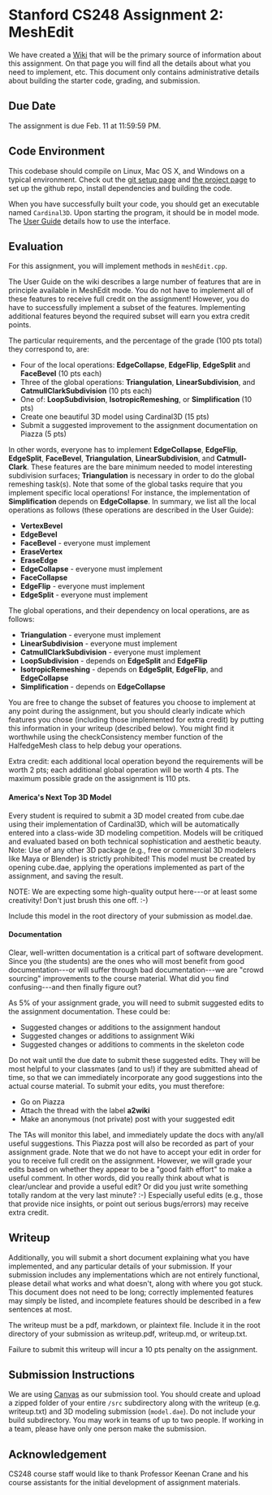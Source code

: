 # Stanford CS248 Assignment 2: MeshEdit

We have created a [Wiki](https://stanford-cs248.github.io/Cardinal3D/) that will be the primary source of information about this assignment. On that page you will find all the details about what you need to implement, etc. This document only contains administrative details about building the starter code, grading, and submission.

## Due Date

The assignment is due Feb. 11 at 11:59:59 PM.

## Code Environment

This codebase should compile on Linux, Mac OS X, and Windows on a typical environment. Check out the [git setup page](https://stanford-cs248.github.io/Cardinal3D/git/) and [the project page](https://stanford-cs248.github.io/Cardinal3D/build/) to set up the github repo, install dependencies and building the code. 

When you have successfully built your code, you should get an executable named `Cardinal3D`. Upon starting the program, it should be in model mode. The [User Guide](https://stanford-cs248.github.io/Cardinal3D/guide/) details how to use the interface. 


## Evaluation
For this assignment, you will implement methods in `meshEdit.cpp`.

The User Guide on the wiki describes a large number of features that are in principle available in MeshEdit mode. You do not have to implement all of these features to receive full credit on the assignment! However, you do have to successfully implement a subset of the features. Implementing additional features beyond the required subset will earn you extra credit points.

The particular requirements, and the percentage of the grade (100 pts total) they correspond to, are:

* Four of the local operations: **EdgeCollapse**, **EdgeFlip**, **EdgeSplit** and **FaceBevel** (10 pts each)
* Three of the global operations: **Triangulation**, **LinearSubdivision**, and **CatmullClarkSubdivision** (10 pts each)
* One of: **LoopSubdivision**, **IsotropicRemeshing**, or **Simplification** (10 pts)
* Create one beautiful 3D model using Cardinal3D (15 pts)
* Submit a suggested improvement to the assignment documentation on Piazza (5 pts)


In other words, everyone has to implement **EdgeCollapse**, **EdgeFlip**, **EdgeSplit**, **FaceBevel**, **Triangulation**, **LinearSubdivision**, and **Catmull-Clark**. These features are the bare minimum needed to model interesting subdivision surfaces; **Triangulation** is necessary in order to do the global remeshing task(s). Note that some of the global tasks require that you implement specific local operations! For instance, the implementation of **Simplification** depends on **EdgeCollapse**. In summary, we list all the local operations as follows (these operations are described in the User Guide):

* **VertexBevel**
* **EdgeBevel**
* **FaceBevel** - everyone must implement
* **EraseVertex**
* **EraseEdge**
* **EdgeCollapse** - everyone must implement
* **FaceCollapse**
* **EdgeFlip** - everyone must implement
* **EdgeSplit** - everyone must implement

The global operations, and their dependency on local operations, are as follows:

* **Triangulation** - everyone must implement
* **LinearSubdivision** - everyone must implement
* **CatmullClarkSubdivision** - everyone must implement
* **LoopSubdivision** - depends on **EdgeSplit** and **EdgeFlip**
* **IsotropicRemeshing** - depends on **EdgeSplit**, **EdgeFlip**, and **EdgeCollapse**
* **Simplification** - depends on **EdgeCollapse**

You are free to change the subset of features you choose to implement at any point during the assignment, but you should clearly indicate which features you chose (including those implemented for extra credit) by putting this information in your writeup (described below). You might find it worthwhile using the checkConsistency member function of the HalfedgeMesh class to help debug your operations.

Extra credit: each additional local operation beyond the requirements will be worth 2 pts; each additional global operation will be worth 4 pts. The maximum possible grade on the assignment is 110 pts.

#### America's Next Top 3D Model
Every student is required to submit a 3D model created from cube.dae using their implementation of Cardinal3D, which will be automatically entered into a class-wide 3D modeling competition. Models will be critiqued and evaluated based on both technical sophistication and aesthetic beauty. Note: Use of any other 3D package (e.g., free or commercial 3D modelers like Maya or Blender) is strictly prohibited! This model must be created by opening cube.dae, applying the operations implemented as part of the assignment, and saving the result.

NOTE: We are expecting some high-quality output here---or at least some creativity! Don't just brush this one off. :-)

Include this model in the root directory of your submission as model.dae.

#### Documentation
Clear, well-written documentation is a critical part of software development. Since you (the students) are the ones who will most benefit from good documentation---or will suffer through bad documentation---we are "crowd sourcing" improvements to the course material. What did you find confusing---and then finally figure out?

As 5% of your assignment grade, you will need to submit suggested edits to the assignment documentation. These could be:

* Suggested changes or additions to the assignment handout
* Suggested changes or additions to assignment Wiki 
* Suggested changes or additions to comments in the skeleton code

Do not wait until the due date to submit these suggested edits. They will be most helpful to your classmates (and to us!) if they are submitted ahead of time, so that we can immediately incorporate any good suggestions into the actual course material. To submit your edits, you must therefore:

* Go on Piazza
* Attach the thread with the label **a2wiki**
* Make an anonymous (not private) post with your suggested edit

The TAs will monitor this label, and immediately update the docs with any/all useful suggestions. This Piazza post will also be recorded as part of your assignment grade. Note that we do not have to accept your edit in order for you to receive full credit on the assignment. However, we will grade your edits based on whether they appear to be a "good faith effort" to make a useful comment. In other words, did you really think about what is clear/unclear and provide a useful edit? Or did you just write something totally random at the very last minute? :-) Especially useful edits (e.g., those that provide nice insights, or point out serious bugs/errors) may receive extra credit.

## Writeup
Additionally, you will submit a short document explaining what you have implemented, and any particular details of your submission. If your submission includes any implementations which are not entirely functional, please detail what works and what doesn't, along with where you got stuck. This document does not need to be long; correctly implemented features may simply be listed, and incomplete features should be described in a few sentences at most.

The writeup must be a pdf, markdown, or plaintext file. Include it in the root directory of your submission as writeup.pdf, writeup.md, or writeup.txt.

Failure to submit this writeup will incur a 10 pts penalty on the assignment.

## Submission Instructions
We are using [Canvas](https://canvas.stanford.edu) as our submission tool. You should create and upload a zipped folder of your entire `/src` subdirectory along with the writeup (e.g. writeup.txt) and 3D modeling submission (`model.dae`). Do not include your build subdirectory. You may work in teams of up to two people. If working in a team, please have only one person make the submission. 

## Acknowledgement

CS248 course staff would like to thank Professor Keenan Crane and his course assistants for the initial development of assignment materials.
